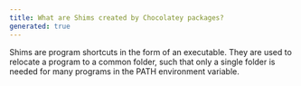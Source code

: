 ```yaml
---
title: What are Shims created by Chocolatey packages?
generated: true
---
```


<div markdown="1" class="ans">
Shims are program shortcuts in the form of an executable.
They are used to relocate a program to a common folder, such that only a single folder is needed for many programs in the PATH environment variable.
</div>
